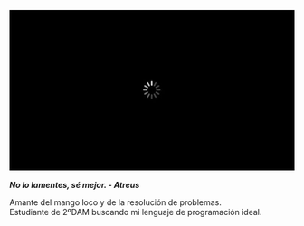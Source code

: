 ![Imagen loading separador](https://github.com/navfer/navfer/blob/main/loading.jpg)  

***No lo lamentes, sé mejor. - Atreus***  

  
Amante del mango loco y de la resolución de problemas.  
Estudiante de 2ºDAM buscando mi lenguaje de programación ideal.  


<!--
**navfer/navfer** is a ✨ _special_ ✨ repository because its `README.md` (this file) appears on your GitHub profile.

Here are some ideas to get you started:

- 🔭 I’m currently working on ...
- 🌱 I’m currently learning ...
- 👯 I’m looking to collaborate on ...
- 🤔 I’m looking for help with ...
- 💬 Ask me about ...
- 📫 How to reach me: ...
- 😄 Pronouns: ...
- ⚡ Fun fact: ...
-->

